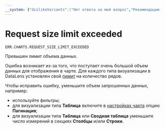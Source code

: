 ```yaml
---
__system: {"dislikeVariants":["Нет ответа на мой вопрос","Рекомендации не помогли","Содержание не соответствует заголовку","Другое"]}
---
```

# Request size limit exceeded

`ERR.CHARTS.REQUEST_SIZE_LIMIT_EXCEEDED`

Превышен лимит объема данных.

Ошибка возникает из-за того, что поступает очень большой объем данных для отображения в чарте.
Для каждого типа визуализации в DataLens установлен свой [лимит](../../concepts/limits.md) на количество рядов.

Чтобы исправить ошибку, уменьшите объем запрошенных данных, например:

* используйте фильтры;
* для визуализации типа **Таблица** включите в [настройках чарта](../../concepts/chart/settings.md#common-settings) опцию **Пагинация**;
* для визуализации типа **Таблица** или **Сводная таблица** уменьшите число измерений в секциях **Столбцы** и/или **Строки**.
